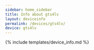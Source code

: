 ```yaml
---
sidebar: home_sidebar
title: Info about gts4lv
layout: deviceinfo
permalink: /devices/gts4lv/
device: gts4lv
---
```

{% include templates/device_info.md %}
